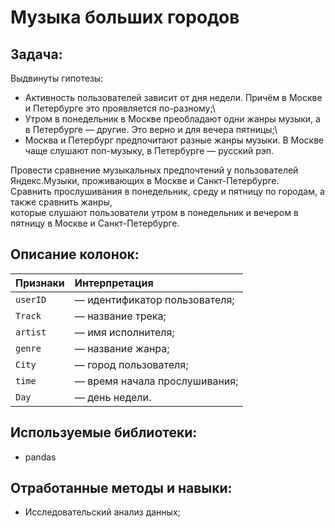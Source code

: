 # Музыка больших городов
## Задача: 
Выдвинуты гипотезы:
 - Активность пользователей зависит от дня недели. Причём в Москве и Петербурге это проявляется по-разному;\
 - Утром в понедельник в Москве преобладают одни жанры музыки, а в Петербурге — другие. Это верно и для вечера пятницы;\
 - Москва и Петербург предпочитают разные жанры музыки. В Москве чаще слушают поп-музыку, в Петербурге — русский рэп.
 
Провести сравнение музыкальных предпочтений у пользователей Яндекс.Музыки, проживающих в Москве и Санкт-Петербурге.\
Сравнить прослушивания в понедельник, среду и пятницу по городам, а также сравнить жанры,\
которые слушают пользователи утром в понедельник и вечером в пятницу в Москве и Санкт-Петербурге.
## Описание колонок:

|Признаки|Интерпретация|
|:--- |:----------- |
|`userID`| — идентификатор пользователя;|
|`Track`| — название трека;|
|`artist`| — имя исполнителя;|
|`genre`| — название жанра;|
|`City`| — город пользователя;|
|`time`| — время начала прослушивания;|
|`Day`| — день недели.|

## Используемые библиотеки:
* pandas

## Отработанные методы и навыки:
* Исследовательский анализ данных;

